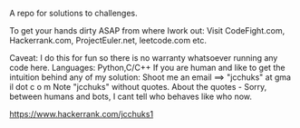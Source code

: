  
A repo for solutions to challenges.

To get your hands dirty ASAP from where Iwork out: 
Visit CodeFight.com, Hackerrank.com, ProjectEuler.net, leetcode.com etc.

Caveat: I do this for fun so there is no warranty whatsoever running any code here.
Languages: Python,C/C++
If you are human and like to get the intuition behind any of my solution:
Shoot me an email ==> "jcchuks" at  gma il dot  c o m 
Note "jcchuks" without quotes. 
About the quotes - Sorry, between humans and bots, I cant tell who behaves like who now.


https://www.hackerrank.com/jcchuks1
 
